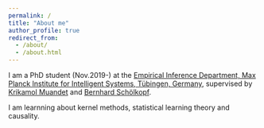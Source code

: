 ```yaml
---
permalink: /
title: "About me"
author_profile: true
redirect_from: 
  - /about/
  - /about.html
---
```



I am a PhD student (Nov.2019-) at the [Empirical Inference Department, Max Planck Institute for Intelligent Systems, Tübingen, Germany](https://ei.is.mpg.de/), supervised by [Krikamol Muandet](https://krikamol.org) and [Bernhard Schölkopf](https://is.mpg.de/~bs). 

I am learnning about kernel methods, statistical learning theory and causality. 
